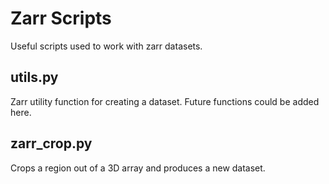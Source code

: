 # Zarr Scripts
Useful scripts used to work with zarr datasets.

## utils.py
Zarr utility function for creating a dataset. Future functions could be added here.

## zarr_crop.py
Crops a region out of a 3D array and produces a new dataset.
